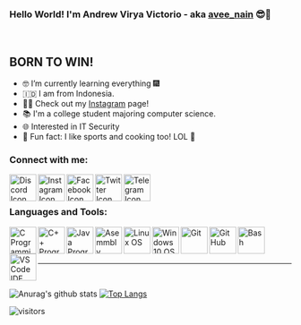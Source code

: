 ### Hello World! I'm Andrew Virya Victorio - aka [avee_nain][instagram] 😎🤙

<br />

## BORN TO WIN!

- 🤓 I’m currently learning everything 🎆
- 🇮🇩 I am from Indonesia.
- 👨‍💻 Check out my [Instagram][instagram] page! 
- 📚 I'm a college student majoring computer science.
- 🌐 Interested in IT Security
- 👾 Fun fact: I like sports and cooking too! LOL 🤣

### Connect with me:

[<img align="left" alt="Discord Icon" width="48px" src="https://img.icons8.com/color/48/000000/discord-new-logo.png"/>][discord]
[<img align="left" alt="Instagram Icon" width="48px" src="https://img.icons8.com/fluent/48/000000/instagram-new.png"/>][instagram]
[<img align="left" alt="Facebook Icon" width="48px" src="https://img.icons8.com/color/48/000000/facebook-new.png"/>][facebook]
[<img align="left" alt="Twitter Icon" width="48px" src="https://img.icons8.com/color/48/000000/twitter.png"/>][twitter]
[<img align="left" alt="Telegram Icon" width="48px" src="https://img.icons8.com/color/48/000000/telegram-app--v1.png"/>][telegram]

<br />
<br />

### Languages and Tools:

[<img align="left" alt="C Programming Language" width="48px" src="https://img.icons8.com/color/48/000000/c-programming.png"/>][instagram]
[<img align="left" alt="C++ Programming Language" width="48px" src="https://img.icons8.com/color/48/000000/c-plus-plus-logo.png"/>][instagram]
[<img align="left" alt="Java Programming Language" width="48px" src="https://img.icons8.com/color/48/000000/java-coffee-cup-logo.png"/>][instagram]
<!--[<img align="left" alt="JavaScript Programming Language" width="48px" src="https://img.icons8.com/color/48/000000/javascript.png"/>][instagram]-->
<!--[<img align="left" alt="PHP Programming Language" width="48px" src="https://img.icons8.com/officel/48/000000/php-logo.png"/>][instagram]-->
<!--[<img align="left" alt="HTML Language" width="48px" src="https://img.icons8.com/color/48/000000/html-5.png"/>][instagram]-->
[<img align="left" alt="Asemmbly Language" width="48px" src="https://i.pinimg.com/originals/25/a8/5d/25a85d9e5057430d82273a3c75e73014.png"/>][instagram]
[<img align="left" alt="Linux OS" width="48px" src="https://img.icons8.com/color/48/000000/linux.png"/>][instagram]
<!--[<img align="left" alt="Apple OS" width="48px" src="https://img.icons8.com/ios-filled/48/000000/mac-os.png"/>][instagram]-->
[<img align="left" alt="Windows 10 OS" width="48px" src="https://img.icons8.com/color/48/000000/windows-10.png"/>][instagram]
[<img align="left" alt="Git" width="48px" src="https://img.icons8.com/color/100/000000/git.png"/>][instagram]
[<img align="left" alt="GitHub" width="48px" src="https://img.icons8.com/material-outlined/48/000000/github.png"/>][instagram]
[<img align="left" alt="Bash" width="48px" src="https://img.icons8.com/plasticine/100/000000/bash.png"/>][instagram]
<!--[<img align=left alt="Terminal" width="48px" src="https://raw.githubusercontent.com/github/explore/80688e429a7d4ef2fca1e82350fe8e3517d3494d/topics/terminal/terminal.png" />][instagram]-->
[<img align="left" alt="VSCode IDE" width="48px" src="https://img.icons8.com/fluent/48/000000/visual-studio-code-2019.png"/>][instagram]


<br />
<br />
<br />

---

<br />

![Anurag's github stats](https://github-readme-stats.vercel.app/api?username=aveenain&show_icons=true&theme=cobalt)
[![Top Langs](https://github-readme-stats.vercel.app/api/top-langs/?username=aveenain&langs_count=8)](https://github.com/anuraghazra/github-readme-stats)

![visitors](https://visitor-badge.glitch.me/badge?page_id=aveenain.visitor-badge)


[discord]: https://discordapp.com/users/427705070398996485/
[twitter]: https://twitter.com/avee_nain
[instagram]: https://www.instagram.com/avee_nain/
[facebook]: https://www.facebook.com/aveenain/
[telegram]: https://t.me/aveenain

<!--
**aveenain/aveenain** is a ✨ _special_ ✨ repository because its `README.md` (this file) appears on your GitHub profile.
